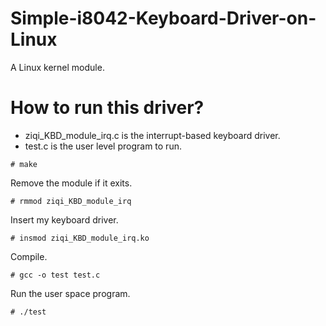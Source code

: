 # Simple-i8042-Keyboard-Driver-on-Linux

A Linux kernel module.

# How to run this driver?

* ziqi_KBD_module_irq.c is the interrupt-based keyboard driver.
* test.c is the user level program to run.

```
# make
```

Remove the module if it exits.
```
# rmmod ziqi_KBD_module_irq
```
  
Insert my keyboard driver.
```
# insmod ziqi_KBD_module_irq.ko
```

Compile.
```
# gcc -o test test.c
```

Run the user space program.
```
# ./test
```
